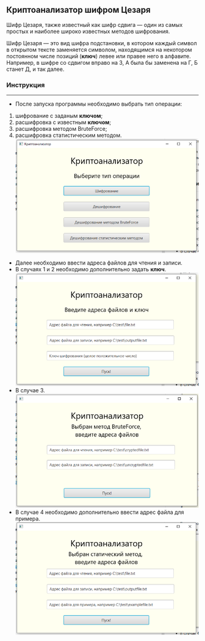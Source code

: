 ## Криптоанализатор шифром Цезаря

Шифр Цезаря, также известный как шифр сдвига — один из самых простых и наиболее широко известных методов шифрования.

Шифр Цезаря — это вид шифра подстановки, в котором каждый символ в открытом тексте заменяется символом, находящимся на
некотором постоянном числе позиций (**ключ**) левее или правее него в алфавите. Например, в шифре со сдвигом вправо на
3, А была бы заменена на Г, Б станет Д, и так далее.

### Инструкция

---

* После запуска программы необходимо выбрать тип операции:

1. шифрование с заданым **ключом**;
2. расшифровка с известным **ключом**;
3. расшифровка методом BruteForce;
4. расшифровка статистическим методом.
![img.png](img.png)
* Далее необходимо ввести адреса файлов для чтения и записи.
* В случаях 1 и 2 необходимо дополнительно задать **ключ**.
![img_1.png](img_1.png)
* В случае 3. 
![img_3.png](img_3.png)
* В случае 4 необходимо дополнительно ввести адрес файла для примера.
![img_2.png](img_2.png)

